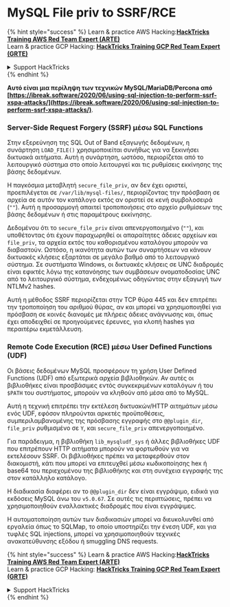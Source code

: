 # MySQL File priv to SSRF/RCE

{% hint style="success" %}
Learn & practice AWS Hacking:<img src="/.gitbook/assets/arte.png" alt="" data-size="line">[**HackTricks Training AWS Red Team Expert (ARTE)**](https://training.hacktricks.xyz/courses/arte)<img src="/.gitbook/assets/arte.png" alt="" data-size="line">\
Learn & practice GCP Hacking: <img src="/.gitbook/assets/grte.png" alt="" data-size="line">[**HackTricks Training GCP Red Team Expert (GRTE)**<img src="/.gitbook/assets/grte.png" alt="" data-size="line">](https://training.hacktricks.xyz/courses/grte)

<details>

<summary>Support HackTricks</summary>

* Check the [**subscription plans**](https://github.com/sponsors/carlospolop)!
* **Join the** 💬 [**Discord group**](https://discord.gg/hRep4RUj7f) or the [**telegram group**](https://t.me/peass) or **follow** us on **Twitter** 🐦 [**@hacktricks\_live**](https://twitter.com/hacktricks\_live)**.**
* **Share hacking tricks by submitting PRs to the** [**HackTricks**](https://github.com/carlospolop/hacktricks) and [**HackTricks Cloud**](https://github.com/carlospolop/hacktricks-cloud) github repos.

</details>
{% endhint %}

**Αυτό είναι μια περίληψη των τεχνικών MySQL/MariaDB/Percona από [https://ibreak.software/2020/06/using-sql-injection-to-perform-ssrf-xspa-attacks/](https://ibreak.software/2020/06/using-sql-injection-to-perform-ssrf-xspa-attacks/)**.

### Server-Side Request Forgery (SSRF) μέσω SQL Functions

Στην εξερεύνηση της SQL Out of Band εξαγωγής δεδομένων, η συνάρτηση `LOAD_FILE()` χρησιμοποιείται συνήθως για να ξεκινήσει δικτυακά αιτήματα. Αυτή η συνάρτηση, ωστόσο, περιορίζεται από το λειτουργικό σύστημα στο οποίο λειτουργεί και τις ρυθμίσεις εκκίνησης της βάσης δεδομένων.

Η παγκόσμια μεταβλητή `secure_file_priv`, αν δεν έχει οριστεί, προεπιλέγεται σε `/var/lib/mysql-files/`, περιορίζοντας την πρόσβαση σε αρχεία σε αυτόν τον κατάλογο εκτός αν οριστεί σε κενή συμβολοσειρά (`""`). Αυτή η προσαρμογή απαιτεί τροποποιήσεις στο αρχείο ρυθμίσεων της βάσης δεδομένων ή στις παραμέτρους εκκίνησης.

Δεδομένου ότι το `secure_file_priv` είναι απενεργοποιημένο (`""`), και υποθέτοντας ότι έχουν παραχωρηθεί οι απαραίτητες άδειες αρχείων και `file_priv`, τα αρχεία εκτός του καθορισμένου καταλόγου μπορούν να διαβαστούν. Ωστόσο, η ικανότητα αυτών των συναρτήσεων να κάνουν δικτυακές κλήσεις εξαρτάται σε μεγάλο βαθμό από το λειτουργικό σύστημα. Σε συστήματα Windows, οι δικτυακές κλήσεις σε UNC διαδρομές είναι εφικτές λόγω της κατανόησης των συμβάσεων ονοματοδοσίας UNC από το λειτουργικό σύστημα, ενδεχομένως οδηγώντας στην εξαγωγή των NTLMv2 hashes.

Αυτή η μέθοδος SSRF περιορίζεται στην TCP θύρα 445 και δεν επιτρέπει την τροποποίηση του αριθμού θύρας, αν και μπορεί να χρησιμοποιηθεί για πρόσβαση σε κοινές διανομές με πλήρεις άδειες ανάγνωσης και, όπως έχει αποδειχθεί σε προηγούμενες έρευνες, για κλοπή hashes για περαιτέρω εκμετάλλευση.

### Remote Code Execution (RCE) μέσω User Defined Functions (UDF)

Οι βάσεις δεδομένων MySQL προσφέρουν τη χρήση User Defined Functions (UDF) από εξωτερικά αρχεία βιβλιοθηκών. Αν αυτές οι βιβλιοθήκες είναι προσβάσιμες εντός συγκεκριμένων καταλόγων ή του `$PATH` του συστήματος, μπορούν να κληθούν από μέσα από το MySQL.

Αυτή η τεχνική επιτρέπει την εκτέλεση δικτυακών/HTTP αιτημάτων μέσω ενός UDF, εφόσον πληρούνται αρκετές προϋποθέσεις, συμπεριλαμβανομένης της πρόσβασης εγγραφής στο `@@plugin_dir`, `file_priv` ρυθμισμένο σε `Y`, και `secure_file_priv` απενεργοποιημένο.

Για παράδειγμα, η βιβλιοθήκη `lib_mysqludf_sys` ή άλλες βιβλιοθήκες UDF που επιτρέπουν HTTP αιτήματα μπορούν να φορτωθούν για να εκτελέσουν SSRF. Οι βιβλιοθήκες πρέπει να μεταφερθούν στον διακομιστή, κάτι που μπορεί να επιτευχθεί μέσω κωδικοποίησης hex ή base64 του περιεχομένου της βιβλιοθήκης και στη συνέχεια εγγραφής της στον κατάλληλο κατάλογο.

Η διαδικασία διαφέρει αν το `@@plugin_dir` δεν είναι εγγράψιμο, ειδικά για εκδόσεις MySQL άνω του `v5.0.67`. Σε αυτές τις περιπτώσεις, πρέπει να χρησιμοποιηθούν εναλλακτικές διαδρομές που είναι εγγράψιμες.

Η αυτοματοποίηση αυτών των διαδικασιών μπορεί να διευκολυνθεί από εργαλεία όπως το SQLMap, το οποίο υποστηρίζει την ένεση UDF, και για τυφλές SQL injections, μπορεί να χρησιμοποιηθούν τεχνικές ανακατεύθυνσης εξόδου ή smuggling DNS requests.

{% hint style="success" %}
Learn & practice AWS Hacking:<img src="/.gitbook/assets/arte.png" alt="" data-size="line">[**HackTricks Training AWS Red Team Expert (ARTE)**](https://training.hacktricks.xyz/courses/arte)<img src="/.gitbook/assets/arte.png" alt="" data-size="line">\
Learn & practice GCP Hacking: <img src="/.gitbook/assets/grte.png" alt="" data-size="line">[**HackTricks Training GCP Red Team Expert (GRTE)**<img src="/.gitbook/assets/grte.png" alt="" data-size="line">](https://training.hacktricks.xyz/courses/grte)

<details>

<summary>Support HackTricks</summary>

* Check the [**subscription plans**](https://github.com/sponsors/carlospolop)!
* **Join the** 💬 [**Discord group**](https://discord.gg/hRep4RUj7f) or the [**telegram group**](https://t.me/peass) or **follow** us on **Twitter** 🐦 [**@hacktricks\_live**](https://twitter.com/hacktricks\_live)**.**
* **Share hacking tricks by submitting PRs to the** [**HackTricks**](https://github.com/carlospolop/hacktricks) and [**HackTricks Cloud**](https://github.com/carlospolop/hacktricks-cloud) github repos.

</details>
{% endhint %}
